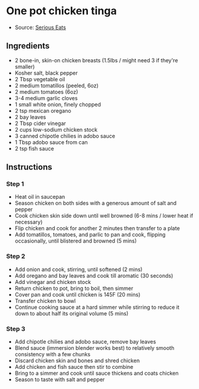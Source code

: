 # One pot chicken tinga

* Source: [Serious Eats](https://www.seriouseats.com/recipes/2016/01/chicken-tinga-spicy-mexican-shredded-chicken-recipe.html)

## Ingredients

* 2 bone-in, skin-on chicken breasts (1.5lbs / might need 3 if they're smaller)
* Kosher salt, black pepper
* 2 Tbsp vegetable oil
* 2 medium tomatillos (peeled, 6oz)
* 2 medium tomatoes (6oz)
* 3-4 medium garlic cloves
* 1 small white onion, finely chopped
* 2 tsp mexican oregano
* 2 bay leaves
* 2 Tbsp cider vinegar
* 2 cups low-sodium chicken stock
* 3 canned chipotle chilies in adobo sauce
* 1 Tbsp adobo sauce from can
* 2 tsp fish sauce

## Instructions

### Step 1

* Heat oil in saucepan
* Season chicken on both sides with a generous amount of salt and pepper
* Cook chicken skin side down until well browned (6-8 mins / lower heat if necessary)
* Flip chicken and cook for another 2 minutes then transfer to a plate
* Add tomatillos, tomatoes, and parlic to pan and cook, flipping occasionally, until blistered and browned (5 mins)

### Step 2

* Add onion and cook, stirring, until softened (2 mins)
* Add oregano and bay leaves and cook till aromatic (30 seconds)
* Add vinegar and chicken stock
* Return chicken to pot, bring to boil, then simmer
* Cover pan and cook until chicken is 145F (20 mins)
* Transfer chicken to bowl
* Continue cooking sauce at a hard simmer while stirring to reduce it down to about half its original volume (5 mins)

### Step 3

* Add chipotle chilies and adobo sauce, remove bay leaves
* Blend sauce (immersion blender works best) to relatively smooth consistency with a few chunks
* Discard chicken skin and bones and shred chicken
* Add chicken and fish sauce then stir to combine
* Bring to a simmer and cook until sauce thickens and coats chicken
* Season to taste with salt and pepper